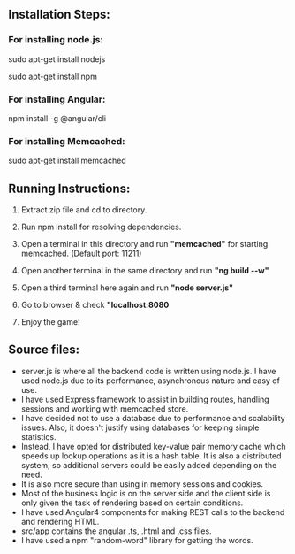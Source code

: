 ## Installation Steps:

### For installing node.js:

sudo apt-get install nodejs

sudo apt-get install npm

### For installing Angular:

npm install -g @angular/cli

### For installing Memcached:

sudo apt-get install memcached


## Running Instructions:

1. Extract zip file and cd to directory.

2. Run npm install for resolving dependencies.

3. Open a terminal in this directory and run **"memcached"** for starting memcached. (Default port: 11211)

4. Open another terminal in the same directory and run **"ng build --w"**

5. Open a third terminal here again and run **"node server.js"**

6. Go to browser & check **"localhost:8080**

7. Enjoy the game! 

## Source files:

* server.js is where all the backend code is written using node.js. I have used node.js due to its performance, asynchronous nature and easy of use. 
* I have used Express framework to assist in building routes, handling sessions and working with memcached store.
* I have decided not to use a database due to performance and scalability issues. Also, it doesn't justify using databases for  keeping simple statistics.
* Instead, I have opted for distributed key-value pair memory cache which speeds up lookup operations as it is a hash table. It is also a distributed system, so additional servers could be easily added depending on the need.
* It is also more secure than using in memory sessions and cookies.
* Most of the business logic is on the server side and the client side is only given the task of rendering based on certain conditions.
* I have used Angular4 components for making REST calls to the backend and rendering HTML.
* src/app contains the angular .ts, .html and .css files.
* I have used a npm "random-word" library for getting the words.
